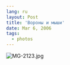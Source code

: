 ```yaml
---
lang: ru
layout: Post
title: 'Вороны и мыши'
date: Mar 6, 2006
tags:
  - photos
---
```




![MG-2123.jpg](upload://MG-2123.jpg)

